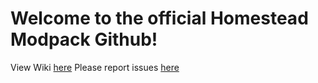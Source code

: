 # Welcome to the official Homestead Modpack Github!

View Wiki [here](https://github.com/iamtokimi/homestead/wiki)
Please report issues [here](https://github.com/iamtokimi/homestead/issues)
